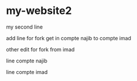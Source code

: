 # my-website2

my second line

add line for fork get in compte najib to compte imad

other edit for fork from imad 

line compte najib

line compte imad
